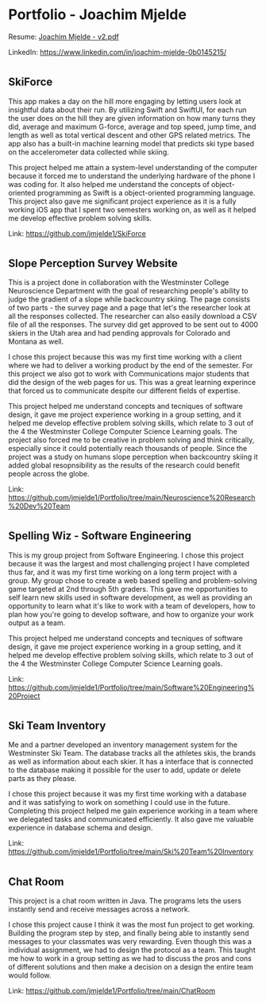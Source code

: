 # Portfolio - Joachim Mjelde

Resume: [Joachim Mjelde - v2.pdf](https://github.com/jmjelde1/Portfolio/files/11358186/Joachim.Mjelde.-.v2.pdf)

LinkedIn: https://www.linkedin.com/in/joachim-mjelde-0b0145215/

#

## SkiForce

This app makes a day on the hill more engaging by letting users look at insightful data about their run. By utilizing Swift and SwiftUI, for each run the user does on the hill they are given information on how many turns they did, average and maximum G-force, average and top speed, jump time, and length as well as total vertical descent and other GPS related metrics. The app also has a built-in machine learning model that predicts ski type based on the accelerometer data collected while skiing.

This project helped me attain a system-level understanding of the computer because it forced me to understand the underlying hardware of the phone I was coding for. It also helped me understand the concepts of object-oriented programming as Swift is a object-oriented programming language. This project also gave me significant project experience as it is a fully working iOS app that I spent two semesters working on, as well as it helped me develop effective problem solving skills.



Link: https://github.com/jmjelde1/SkiForce


#

## Slope Perception Survey Website

This is a project done in collaboration with the Westminster College Neuroscience Department with the goal of researching people's ability to judge the gradient of a slope while backcountry skiing. The page consists of two parts - the survey page and a page that let's the researcher look at all the responses collected. The researcher can also easily download a CSV file of all the responses. The survey did get approved to be sent out to 4000 skiers in the Utah area and had pending approvals for Colorado and Montana as well.

I chose this project because this was my first time working with a client where we had to deliver a working product by the end of the semester. For this project we also got to work with Communications major students that did the design of the web pages for us. This was a great learning experince that forced us to communicate despite our different fields of expertise.

This project helped me understand concepts and tecniques of software design, it gave me project experience working in a group setting, and it helped me develop effective problem solving skills, which relate to 3 out of the 4 the Westminster College Computer Science Learning goals. The project also forced me to be creative in problem solving and think critically, especially since it could potentially reach thousands of people. Since the project was a study on humans slope perception when backcountry skiing it added global resopnsibility as the results of the research could benefit people across the globe. 

Link: https://github.com/jmjelde1/Portfolio/tree/main/Neuroscience%20Research%20Dev%20Team 

# 

## Spelling Wiz - Software Engineering

This is my group project from Software Engineering. I chose this project because it was the largest and most challenging project I have completed thus far, and it was my first time working on a long term project with a group. My group chose to create a web based spelling and problem-solving game targeted at 2nd through 5th graders. This gave me opportunities to self learn new skills used in software development, as well as providing an opportunity to learn what it's like to work with a team of developers, how to plan how you're going to develop software, and how to organize your work output as a team.

This project helped me understand concepts and tecniques of software design, it gave me project experience working in a group setting, and it helped me develop effective problem solving skills, which relate to 3 out of the 4 the Westminster College Computer Science Learning goals.

Link: https://github.com/jmjelde1/Portfolio/tree/main/Software%20Engineering%20Project


#

## Ski Team Inventory

Me and a partner developed an inventory management system for the Westminster Ski Team. The database tracks all the athletes skis, the brands as well as information about each skier. It has a interface that is connected to the database making it possible for the user to add, update or delete parts as they please.

I chose this project because it was my first time working with a database and it was satisfying to work on something I could use in the future. Completing this project helped me gain experience working in a team where we delegated tasks and communicated efficiently. It also gave me valuable experience in database schema and design. 


Link: https://github.com/jmjelde1/Portfolio/tree/main/Ski%20Team%20Inventory 

#


## Chat Room

This project is a chat room written in Java. The programs lets the users instantly send and receive messages across a network.

I chose this project cause I think it was the most fun project to get working. Building the program step by step, and finally being able to instantly send messages to your classmates was very rewarding. Even though this was a individual assignment, we had to design the protocol as a team. This taught me how to work in a group setting as we had to discuss the pros and cons of different solutions and then make a decision on a design the entire team would follow.

Link: https://github.com/jmjelde1/Portfolio/tree/main/ChatRoom
